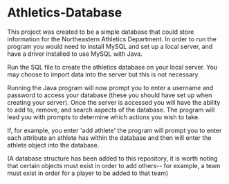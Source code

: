 # Athletics-Database

This project was created to be a simple database that could store information for the Northeastern Athletics Department. In order to run the program you would need to install MySQL and set up a local server, and have a driver installed to use MySQL with Java.

Run the SQL file to create the athletics database on your local server.
You may choose to import data into the server but this is not necessary.

Running the Java program will now prompt you to enter a username and password to access your database (these you should have set up when creating your server).
Once the server is accessed you will have the ability to add to, remove, and search aspects of the database.
The program will lead you with prompts to determine which actions you wish to take.

If, for example, you enter 'add athlete' the program will prompt you to enter each attribute an athlete has within the database and then will enter the athlete object into the database.

(A database structure has been added to this repository, it is worth noting that certain objects must exist in order to add others-- for example, a team must exist in order for a player to be added to that team)

